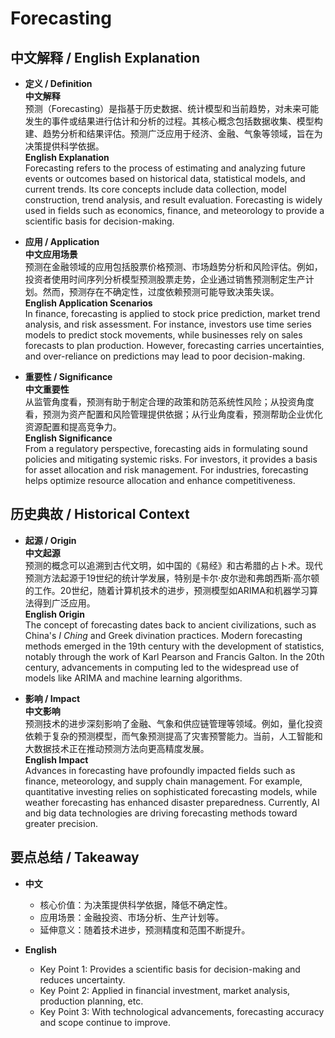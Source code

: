 # Forecasting

## 中文解释 / English Explanation

* **定义 / Definition**  
  **中文解释**  
  预测（Forecasting）是指基于历史数据、统计模型和当前趋势，对未来可能发生的事件或结果进行估计和分析的过程。其核心概念包括数据收集、模型构建、趋势分析和结果评估。预测广泛应用于经济、金融、气象等领域，旨在为决策提供科学依据。  
  **English Explanation**  
  Forecasting refers to the process of estimating and analyzing future events or outcomes based on historical data, statistical models, and current trends. Its core concepts include data collection, model construction, trend analysis, and result evaluation. Forecasting is widely used in fields such as economics, finance, and meteorology to provide a scientific basis for decision-making.

* **应用 / Application**  
  **中文应用场景**  
  预测在金融领域的应用包括股票价格预测、市场趋势分析和风险评估。例如，投资者使用时间序列分析模型预测股票走势，企业通过销售预测制定生产计划。然而，预测存在不确定性，过度依赖预测可能导致决策失误。  
  **English Application Scenarios**  
  In finance, forecasting is applied to stock price prediction, market trend analysis, and risk assessment. For instance, investors use time series models to predict stock movements, while businesses rely on sales forecasts to plan production. However, forecasting carries uncertainties, and over-reliance on predictions may lead to poor decision-making.

* **重要性 / Significance**  
  **中文重要性**  
  从监管角度看，预测有助于制定合理的政策和防范系统性风险；从投资角度看，预测为资产配置和风险管理提供依据；从行业角度看，预测帮助企业优化资源配置和提高竞争力。  
  **English Significance**  
  From a regulatory perspective, forecasting aids in formulating sound policies and mitigating systemic risks. For investors, it provides a basis for asset allocation and risk management. For industries, forecasting helps optimize resource allocation and enhance competitiveness.

## 历史典故 / Historical Context

* **起源 / Origin**  
  **中文起源**  
  预测的概念可以追溯到古代文明，如中国的《易经》和古希腊的占卜术。现代预测方法起源于19世纪的统计学发展，特别是卡尔·皮尔逊和弗朗西斯·高尔顿的工作。20世纪，随着计算机技术的进步，预测模型如ARIMA和机器学习算法得到广泛应用。  
  **English Origin**  
  The concept of forecasting dates back to ancient civilizations, such as China's *I Ching* and Greek divination practices. Modern forecasting methods emerged in the 19th century with the development of statistics, notably through the work of Karl Pearson and Francis Galton. In the 20th century, advancements in computing led to the widespread use of models like ARIMA and machine learning algorithms.

* **影响 / Impact**  
  **中文影响**  
  预测技术的进步深刻影响了金融、气象和供应链管理等领域。例如，量化投资依赖于复杂的预测模型，而气象预测提高了灾害预警能力。当前，人工智能和大数据技术正在推动预测方法向更高精度发展。  
  **English Impact**  
  Advances in forecasting have profoundly impacted fields such as finance, meteorology, and supply chain management. For example, quantitative investing relies on sophisticated forecasting models, while weather forecasting has enhanced disaster preparedness. Currently, AI and big data technologies are driving forecasting methods toward greater precision.

## 要点总结 / Takeaway

* **中文**  
  - 核心价值：为决策提供科学依据，降低不确定性。  
  - 应用场景：金融投资、市场分析、生产计划等。  
  - 延伸意义：随着技术进步，预测精度和范围不断提升。  

* **English**  
  - Key Point 1: Provides a scientific basis for decision-making and reduces uncertainty.  
  - Key Point 2: Applied in financial investment, market analysis, production planning, etc.  
  - Key Point 3: With technological advancements, forecasting accuracy and scope continue to improve.